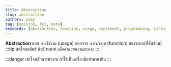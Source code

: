 ```yaml
---
title: Abstraction
slug: abstraction
authors: piky
tag: [opinion, fyi, note]
keywords: [abstraction, function, usage, implement, programming, software-development, vibe-coding, llm, generative-ai]
---
```

**Abstraction** แยก _การใช้งาน_ (usage) ออกจาก _การทำงาน_ (function) ของระบบ(ที่ซับซ้อน)  
:::tip สนใจผลลัพธ์
ถ้าเป้าหมาย _เพื่ออำนวยความสะดวก_
:::

:::danger เข้าใจหลักการทำงาน
ถ้าใช้เป็นเครื่องมือทำมาหากิน
:::